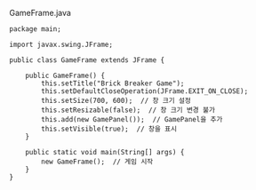 GameFrame.java
    
    package main;
    
    import javax.swing.JFrame;
    
    public class GameFrame extends JFrame {
    
        public GameFrame() {
            this.setTitle("Brick Breaker Game");
            this.setDefaultCloseOperation(JFrame.EXIT_ON_CLOSE);
            this.setSize(700, 600);  // 창 크기 설정
            this.setResizable(false);  // 창 크기 변경 불가
            this.add(new GamePanel());  // GamePanel을 추가
            this.setVisible(true);  // 창을 표시
        }
    
        public static void main(String[] args) {
            new GameFrame();  // 게임 시작
        }
    }
